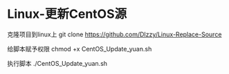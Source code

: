 # Linux-更新CentOS源

克隆项目到linux上
git clone https://github.com/DIzzy/Linux-Replace-Source

给脚本赋予权限
chmod +x CentOS_Update_yuan.sh

执行脚本
./CentOS_Update_yuan.sh
